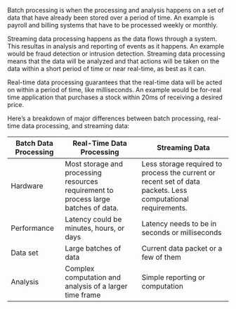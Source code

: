 Batch processing is when the processing and analysis happens on a set of data that have already been stored over a period of time. An example is payroll and billing systems that have to be processed weekly or monthly.     

Streaming data processing happens as the data flows through a system. This resultas in analysis and reporting of events as it happens. An example would be fraud detection or intrusion detection. Streaming data processing means that the data will be analyzed and that actions will be taken on the data within a short period of time or near real-time, as best as it can.   

Real-time data processing guarantees that the real-time data will be acted on within a period of time, like milliseconds. An example would be for-real time application that purchases a stock within 20ms of receiving a desired price.    

Here’s a breakdown of major differences between batch processing, real-time data processing, and streaming data:    

|Batch Data Processing|	Real-Time Data Processing|	Streaming Data|
|---|---|---|
|Hardware|	Most storage and processing resources requirement to process large batches of data.	|Less storage required to process the current or recent set of data packets. Less computational requirements.	|Less storage required to process current data packets. More processing resources required to “stay awake” in order to meet real-time processing guarantees|
|Performance|	Latency could be minutes, hours, or days	|Latency needs to be in seconds or milliseconds|	Latency must be guaranteed in milliseconds|
|Data set	|Large batches of data	|Current data packet or a few of them	|Continuous streams of data|
|Analysis	|Complex computation and analysis of a larger time frame|	Simple reporting or computation	|Simple reporting or computation|
